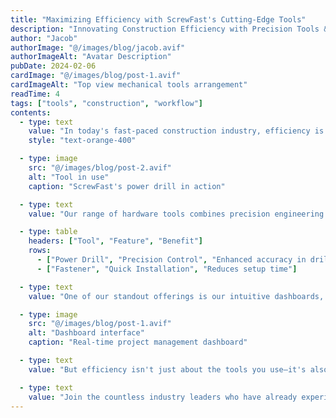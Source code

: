 ```yaml
---
title: "Maximizing Efficiency with ScrewFast's Cutting-Edge Tools"
description: "Innovating Construction Efficiency with Precision Tools & Support"
author: "Jacob"
authorImage: "@/images/blog/jacob.avif"
authorImageAlt: "Avatar Description"
pubDate: 2024-02-06
cardImage: "@/images/blog/post-1.avif"
cardImageAlt: "Top view mechanical tools arrangement"
readTime: 4
tags: ["tools", "construction", "workflow"]
contents:
  - type: text
    value: "In today's fast-paced construction industry, efficiency is key to success. At ScrewFast, we understand the importance of optimizing your project workflow to meet deadlines and stay within budget. That's why we're thrilled to introduce our cutting-edge tools designed to empower your projects like never before."
    style: "text-orange-400"

  - type: image
    src: "@/images/blog/post-2.avif"
    alt: "Tool in use"
    caption: "ScrewFast's power drill in action"

  - type: text
    value: "Our range of hardware tools combines precision engineering with user-centric design, ensuring maximum productivity on every job site. From power drills to advanced fastening solutions, ScrewFast's tools are built to withstand the rigors of construction while streamlining your workflow."

  - type: table
    headers: ["Tool", "Feature", "Benefit"]
    rows:
      - ["Power Drill", "Precision Control", "Enhanced accuracy in drilling"]
      - ["Fastener", "Quick Installation", "Reduces setup time"]

  - type: text
    value: "One of our standout offerings is our intuitive dashboards, which provide real-time insights into project progress, resource allocation, and more. With user-friendly interfaces, navigating and overseeing your projects has never been easier."

  - type: image
    src: "@/images/blog/post-1.avif"
    alt: "Dashboard interface"
    caption: "Real-time project management dashboard"

  - type: text
    value: "But efficiency isn't just about the tools you use—it's also about the support you receive. That's why ScrewFast offers comprehensive documentation and expert guidance every step of the way. Our dedicated teams are committed to your success, providing personalized assistance to ensure you get the most out of our products."

  - type: text
    value: "Join the countless industry leaders who have already experienced the difference ScrewFast tools can make. With our cutting-edge solutions, you can fast-track your projects to success and stay ahead of the competition."
---
```

